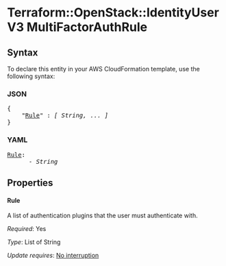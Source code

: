 # Terraform::OpenStack::IdentityUserV3 MultiFactorAuthRule

## Syntax

To declare this entity in your AWS CloudFormation template, use the following syntax:

### JSON

<pre>
{
    "<a href="#rule" title="Rule">Rule</a>" : <i>[ String, ... ]</i>
}
</pre>

### YAML

<pre>
<a href="#rule" title="Rule">Rule</a>: <i>
      - String</i>
</pre>

## Properties

#### Rule

A list of authentication plugins that the user must
authenticate with.

_Required_: Yes

_Type_: List of String

_Update requires_: [No interruption](https://docs.aws.amazon.com/AWSCloudFormation/latest/UserGuide/using-cfn-updating-stacks-update-behaviors.html#update-no-interrupt)

